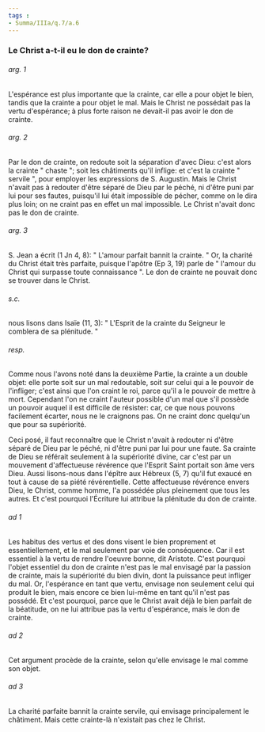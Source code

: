 ```yaml
---
tags : 
- Summa/IIIa/q.7/a.6
---
```


### Le Christ a-t-il eu le don de crainte?

###### arg. 1
L'espérance est plus importante que la crainte, car elle a pour objet le bien, tandis que la crainte a pour objet le mal. Mais le Christ ne possédait pas la vertu d'espérance; à plus forte raison ne devait-il pas avoir le don de crainte. 

###### arg. 2
Par le don de crainte, on redoute soit la séparation d'avec Dieu: c'est alors la crainte " chaste "; soit les châtiments qu'il inflige: et c'est la crainte " servile ", pour employer les expressions de S. Augustin. Mais le Christ n'avait pas à redouter d'être séparé de Dieu par le péché, ni d'être puni par lui pour ses fautes, puisqu'il lui était impossible de pécher, comme on le dira plus loin; on ne craint pas en effet un mal impossible. Le Christ n'avait donc pas le don de crainte. 

###### arg. 3
S. Jean a écrit (1 Jn 4, 8): " L'amour parfait bannit la crainte. " Or, la charité du Christ était très parfaite, puisque l'apôtre (Ep 3, 19) parle de " l'amour du Christ qui surpasse toute connaissance ". Le don de crainte ne pouvait donc se trouver dans le Christ. 

###### s.c.
nous lisons dans Isaïe (11, 3): " L'Esprit de la crainte du Seigneur le comblera de sa plénitude. " 

###### resp.
Comme nous l'avons noté dans la deuxième Partie, la crainte a un double objet: elle porte soit sur un mal redoutable, soit sur celui qui a le pouvoir de l'infliger; c'est ainsi que l'on craint le roi, parce qu'il a le pouvoir de mettre à mort. Cependant l'on ne craint l'auteur possible d'un mal que s'il possède un pouvoir auquel il est difficile de résister: car, ce que nous pouvons facilement écarter, nous ne le craignons pas. On ne craint donc quelqu'un que pour sa supériorité. 

Ceci posé, il faut reconnaître que le Christ n'avait à redouter ni d'être séparé de Dieu par le péché, ni d'être puni par lui pour une faute. Sa crainte de Dieu se référait seulement à la supériorité divine, car c'est par un mouvement d'affectueuse révérence que l'Esprit Saint portait son âme vers Dieu. Aussi lisons-nous dans l'épître aux Hébreux (5, 7) qu'il fut exaucé en tout à cause de sa piété révérentielle. Cette affectueuse révérence envers Dieu, le Christ, comme homme, l'a possédée plus pleinement que tous les autres. Et c'est pourquoi l'Écriture lui attribue la plénitude du don de crainte. 

###### ad 1
Les habitus des vertus et des dons visent le bien proprement et essentiellement, et le mal seulement par voie de conséquence. Car il est essentiel à la vertu de rendre l'oeuvre bonne, dit Aristote. C'est pourquoi l'objet essentiel du don de crainte n'est pas le mal envisagé par la passion de crainte, mais la supériorité du bien divin, dont la puissance peut infliger du mal. Or, l'espérance en tant que vertu, envisage non seulement celui qui produit le bien, mais encore ce bien lui-même en tant qu'il n'est pas possédé. Et c'est pourquoi, parce que le Christ avait déjà le bien parfait de la béatitude, on ne lui attribue pas la vertu d'espérance, mais le don de crainte. 

###### ad 2
Cet argument procède de la crainte, selon qu'elle envisage le mal comme son objet. 

###### ad 3
La charité parfaite bannit la crainte servile, qui envisage principalement le châtiment. Mais cette crainte-là n'existait pas chez le Christ. 

